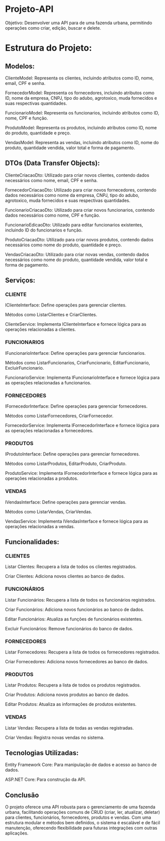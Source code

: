 # Projeto-API

Objetivo: Desenvolver uma API para de uma fazenda urbana, permitindo operações como criar, edição, buscar e delete.

# Estrutura do Projeto:

## Modelos:
ClienteModel: Representa os clientes, incluindo atributos como ID, nome, email, CPF e senha.

FornecedorModel: Representa os fornecedores, incluindo atributos como ID, nome da empresa, CNPJ, tipo do adubo, agrotoxico, muda fornecidos e suas respectivas quantidades.

FuncionarioModel: Representa os funcionarios, incluindo atributos como ID, nome, CPF e função.

ProdutoModel: Representa os produtos, incluindo atributos como ID, nome do produto, quantidade e preço.

VendasModel: Representa as vendas, incluindo atributos como ID, nome do produto, quantidade vendida, valor total e forma de pagamento. 

## DTOs (Data Transfer Objects):
ClienteCriacaoDto: Utilizado para criar novos clientes, contendo dados necessários como nome, email, CPF e senha.

FornecedorCriacaoDto: Utilizado para criar novos fornecedores, contendo dados necessários como  nome da empresa, CNPJ, tipo do adubo, agrotoxico, muda fornecidos e suas respectivas quantidades.

FuncionarioCriacaoDto: Utilizado para criar novos funcionarios, contendo dados necessários como nome, CPF e função.

FuncionarioEdicaoDto: Utilizado para editar funcionarios existentes, incluindo ID do funcionarios e função.

ProdutoCriacaoDto: Utilizado para criar novos produtos, contendo dados necessários como nome do produto, quantidade e preço.

VendasCriacaoDto: Utilizado para criar novas vendas, contendo dados necessários como nome do produto, quantidade vendida, valor total e forma de pagamento.

## Serviços:
### CLIENTE
IClienteInterface: Define operações para gerenciar clientes.

Métodos como ListarClientes e CriarClientes.

ClienteService: Implementa IClienteInterface e fornece lógica para as operações relacionadas a clientes.

### FUNCIONARIOS
IFuncionarioInterface: Define operações para gerenciar funcionarios.

Métodos como ListarFuncionarios, CriarFuncionario, EditarFuncionario, ExcluirFuncionario.

FuncionarioService: Implementa IFuncionarioInterface e fornece lógica para as operações relacionadas a funcionarios.

### FORNECEDORES
IFornecedorInterface: Define operações para gerenciar fornecedores.

Métodos como ListarFornecedores, CriarFornecedor.

FornecedorService: Implementa IFornecedorInterface e fornece lógica para as operações relacionadas a fornecedores.

### PRODUTOS
IProdutoInterface: Define operações para gerenciar fornecedores.

Métodos como ListarProdutos, EditarProduto, CriarProduto.

ProdutoService: Implementa IFornecedorInterface e fornece lógica para as operações relacionadas a produtos.

### VENDAS
IVendasInterface: Define operações para gerenciar vendas.

Métodos como ListarVendas, CriarVendas.

VendasService: Implementa IVendasInterface e fornece lógica para as operações relacionadas a vendas.

## Funcionalidades:
### CLIENTES
Listar Clientes: Recupera a lista de todos os clientes registrados.

Criar Clientes: Adiciona novos clientes ao banco de dados.

### FUNCIONÁRIOS
Listar Funcionários: Recupera a lista de todos os funcionários registrados.

Criar Funcionários: Adiciona novos funcionários ao banco de dados.

Editar Funcionários: Atualiza as funções de funcionários existentes.

Excluir Funcionários: Remove funcionários do banco de dados.

### FORNECEDORES
Listar Fornecedores: Recupera a lista de todos os fornecedores registrados.

Criar Fornecedores: Adiciona novos fornecedores ao banco de dados.

### PRODUTOS
Listar Produtos: Recupera a lista de todos os produtos registrados.

Criar Produtos: Adiciona novos produtos ao banco de dados.

Editar Produtos: Atualiza as informações de produtos existentes.

### VENDAS
Listar Vendas: Recupera a lista de todas as vendas registradas.

Criar Vendas: Registra novas vendas no sistema.

## Tecnologias Utilizadas:
Entity Framework Core: Para manipulação de dados e acesso ao banco de dados.

ASP.NET Core: Para construção da API.

## Conclusão
O projeto oferece uma API robusta para o gerenciamento de uma fazenda urbana, facilitando operações comuns de CRUD (criar, ler, atualizar, deletar) para clientes, funcionários, fornecedores, produtos e vendas. Com uma estrutura modular e métodos bem definidos, o sistema é escalável e de fácil manutenção, oferecendo flexibilidade para futuras integrações com outras aplicações.
